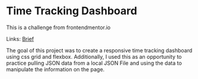 # Time Tracking Dashboard
This is a challenge from frontendmentor.io


Links:
<a href="https://www.frontendmentor.io/challenges/time-tracking-dashboard-UIQ7167Jw/hub/time-tracking-dashboard-rkfI68kLc">Brief</a>

The goal of this project was to create a responsive time tracking dashboard using css grid and flexbox. Additionally, I used this as an opportunity to practice pulling JSON data from a local JSON File and using the data to manipulate the information on the page. 
